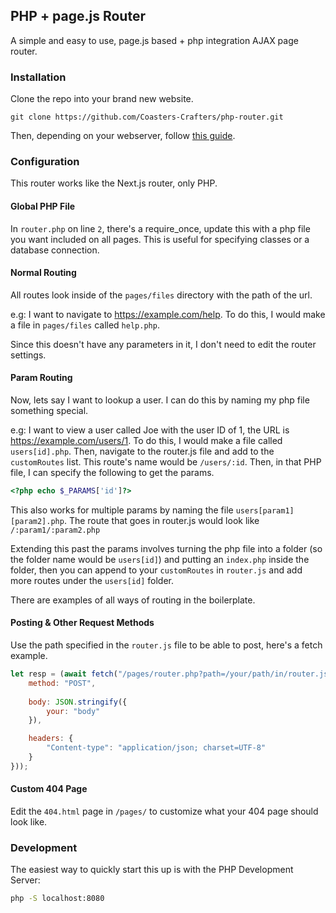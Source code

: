 ## PHP + page.js Router

A simple and easy to use, page.js based + php integration AJAX page router.

### Installation

Clone the repo into your brand new website.

```
git clone https://github.com/Coasters-Crafters/php-router.git
```

Then, depending on your webserver, follow [this guide](https://github.com/visionmedia/page.js#server-configuration).

### Configuration

This router works like the Next.js router, only PHP.

#### Global PHP File

In `router.php` on line `2`, there's a require_once, update this with a php file you want included on all pages. This is useful for specifying classes or a database connection. 

#### Normal Routing

All routes look inside of the `pages/files` directory with the path of the url.

e.g: I want to navigate to https://example.com/help. To do this, I would make a file in `pages/files` called `help.php`.

Since this doesn't have any parameters in it, I don't need to edit the router settings.

#### Param Routing

Now, lets say I want to lookup a user. I can do this by naming my php file something special.

e.g: I want to view a user called Joe with the user ID of 1, the URL is https://example.com/users/1. To do this, I would make a file called `users[id].php`. Then, navigate to the router.js file and add to the `customRoutes` list. This route's name would be `/users/:id`. Then, in that PHP file, I can specify the following to get the params.

```php
<?php echo $_PARAMS['id']?>
```

This also works for multiple params by naming the file `users[param1][param2].php`. The route that goes in router.js would look like `/:param1/:param2.php`

Extending this past the params involves turning the php file into a folder (so the folder name would be `users[id]`) and putting an `index.php` inside the folder, then you can append to your `customRoutes` in `router.js` and add more routes under the `users[id]` folder.

There are examples of all ways of routing in the boilerplate.

#### Posting & Other Request Methods

Use the path specified in the `router.js` file to be able to post, here's a fetch example.

```js
let resp = (await fetch("/pages/router.php?path=/your/path/in/router.js", {
    method: "POST",
    
    body: JSON.stringify({
        your: "body"
    }),

    headers: {
        "Content-type": "application/json; charset=UTF-8"
    }
}));

```

#### Custom 404 Page

Edit the `404.html` page in `/pages/` to customize what your 404 page should look like.

### Development

The easiest way to quickly start this up is with the PHP Development Server:

```cmd
php -S localhost:8080
```